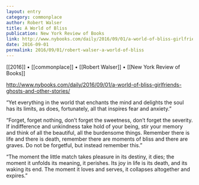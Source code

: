 ```yaml
---
layout: entry
category: commonplace
author: Robert Walser
title: A World of Bliss
publication: New York Review of Books
link: http://www.nybooks.com/daily/2016/09/01/a-world-of-bliss-girlfriends-ghosts-and-other-stories/
date: 2016-09-01
permalink: 2016/09/01/robert-walser-a-world-of-bliss
---
```


[[2016]] • [[commonplace]] • [[Robert Walser]] • [[New York Review of Books]]

http://www.nybooks.com/daily/2016/09/01/a-world-of-bliss-girlfriends-ghosts-and-other-stories/

“Yet everything in the world that enchants the mind and delights the soul has its limits, as does, fortunately, all that inspires fear and anxiety.”

“Forget, forget nothing, don’t forget the sweetness, don’t forget the severity. If indifference and unkindness take hold of your being, stir your memory and think of all the beautiful, all the burdensome things. Remember there is life and there is death, remember there are moments of bliss and there are graves. Do not be forgetful, but instead remember this.”

“The moment the little match takes pleasure in its destiny, it dies; the moment it unfolds its meaning, it perishes. Its joy in life is its death, and its waking its end. The moment it loves and serves, it collapses altogether and expires.”
